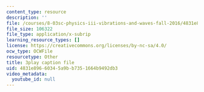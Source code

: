 ```yaml
---
content_type: resource
description: ''
file: /courses/8-03sc-physics-iii-vibrations-and-waves-fall-2016/4831e89660345a9bb7351664b9492db3_Ahv7Akj2xs4.srt
file_size: 106322
file_type: application/x-subrip
learning_resource_types: []
license: https://creativecommons.org/licenses/by-nc-sa/4.0/
ocw_type: OCWFile
resourcetype: Other
title: 3play caption file
uid: 4831e896-6034-5a9b-b735-1664b9492db3
video_metadata:
  youtube_id: null
---
```

